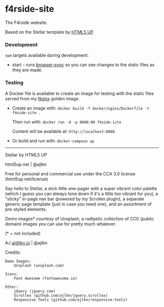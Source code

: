 # f4rside-site

The F4rside website.

Based on the Stellar template by [HTML5 UP](https://html5up.net/).

### Development

`npm` targets available during development:

- start - runs [browser-sync](https://browsersync.io/) so you can see changes to the static files as they are made.

### Testing

A Docker file is available to create an image for testing with the static files served from my [Nginx](https://www.nginx.com/) 
golden image.

- Create an image with: `docker build -f docker/nginx/Dockerfile -t f4side-site .`

  Then run with: `docker run -d -p 8080:80 f4side-site`

  Content will be available at: `http://localhost:8080`

- Or build and run with: `docker-compose up`

---

Stellar by HTML5 UP

html5up.net | @ajlkn

Free for personal and commercial use under the CCA 3.0 license (html5up.net/license)


Say hello to Stellar, a slick little one-pager with a super vibrant color palette (which
I guess you can always tone down if it's a little too vibrant for you), a "sticky" in-page
nav bar (powered by my Scrollex plugin), a separate generic page template (just in case
you need one), and an assortment of pre-styled elements.

Demo images* courtesy of Unsplash, a radtastic collection of CC0 (public domain) images
you can use for pretty much whatever.

(* = not included)

AJ
aj@lkn.io | @ajlkn


Credits:

	Demo Images:
		Unsplash (unsplash.com)

	Icons:
		Font Awesome (fontawesome.io)

	Other:
		jQuery (jquery.com)
		Scrollex (github.com/ajlkn/jquery.scrollex)
		Responsive Tools (github.com/ajlkn/responsive-tools)
		